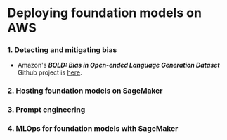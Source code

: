 # Deploying foundation models on AWS

### 1. Detecting and mitigating bias
- Amazon's ***BOLD: Bias in Open-ended Language Generation Dataset*** Github project is [here](https://github.com/amazon-science/bold).

### 2. Hosting foundation models on SageMaker

### 3. Prompt engineering

### 4. MLOps for foundation models with SageMaker
